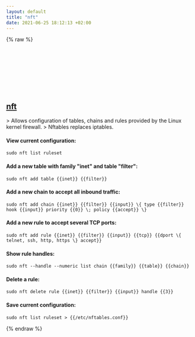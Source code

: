 ```yaml
---
layout: default
title: "nft"
date: 2021-06-25 18:12:13 +02:00
---
```

{% raw %}
<h2 id="nft">
  <a href="/en/linux/nft.html">nft</a> <a href="#nft"><svg class="icon">
    <use href="/assets/images/unicode_sprite.svg#link" />
  </svg></a>
</h2>
> Allows configuration of tables, chains and rules provided by the Linux kernel firewall.
> Nftables replaces iptables.

#### View current configuration:
```shell
sudo nft list ruleset
```
#### Add a new table with family "inet" and table "filter":
```shell
sudo nft add table {{inet}} {{filter}}
```
#### Add a new chain to accept all inbound traffic:
```shell
sudo nft add chain {{inet}} {{filter}} {{input}} \{ type {{filter}} hook {{input}} priority {{0}} \; policy {{accept}} \}
```
#### Add a new rule to accept several TCP ports:
```shell
sudo nft add rule {{inet}} {{filter}} {{input}} {{tcp}} {{dport \{ telnet, ssh, http, https \} accept}}
```
#### Show rule handles:
```shell
sudo nft --handle --numeric list chain {{family}} {{table}} {{chain}}
```
#### Delete a rule:
```shell
sudo nft delete rule {{inet}} {{filter}} {{input}} handle {{3}}
```
#### Save current configuration:
```shell
sudo nft list ruleset > {{/etc/nftables.conf}}
```
{% endraw %}